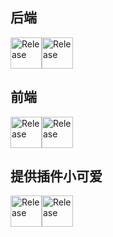 ## 后端

<a href="https://github.com/ZiYuMis"><img alt="Release" src="https://avatars2.githubusercontent.com/u/33992514?s=400&v=4"  width="50"></a><a href="https://github.com/Ascotbe"><img alt="Release" src="https://avatars3.githubusercontent.com/u/33721903?s=460&v=4"  width="50"></a>

## 前端

<a href="https://github.com/czkm"><img alt="Release" src="https://avatars2.githubusercontent.com/u/36911813?s=460&v=4"  width="50"></a><a href="https://github.com/dieLion"><img alt="Release" src="https://avatars3.githubusercontent.com/u/56595642?s=460&v=4"  width="50"></a>

## 提供插件小可爱

<a href="https://github.com/rabbitmask"><img alt="Release" src="https://avatars0.githubusercontent.com/u/37649548?s=460&v=4"  width="50"></a><a href="https://github.com/P1kAju"><img alt="Release" src="https://avatars3.githubusercontent.com/u/25498052?s=460&v=4"  width="50"></a>

